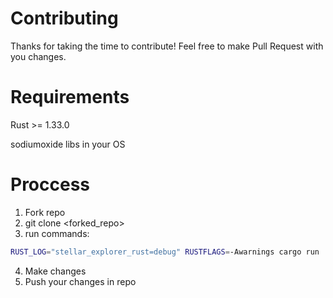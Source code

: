 # Contributing
Thanks for taking the time to contribute! Feel free to make Pull Request with you changes.

# Requirements

Rust >= 1.33.0

sodiumoxide libs in your OS

# Proccess

1. Fork repo
2. git clone <forked_repo>
3. run commands:
```bash
RUST_LOG="stellar_explorer_rust=debug" RUSTFLAGS=-Awarnings cargo run
```
4. Make changes
5. Push your changes in repo
